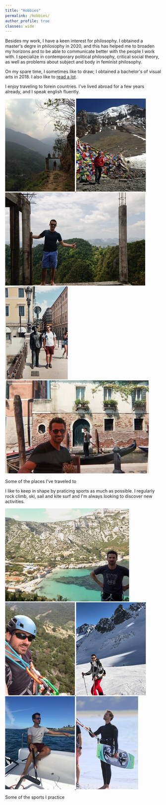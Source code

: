 ```yaml
---
title: "Hobbies"
permalink: /hobbies/
author_profile: true
classes: wide
---
```


Besides my work, I have a keen interest for philosophy. I obtained a master's degre in philosophy in 2020, and this has helped me to broaden my horizons and to be able to communicate better with the people I work with. I specialize in contemporary political philosophy, critical social theory, as well as problems about subject and body in feminist philosophy.

On my spare time, I sometimes like to draw; I obtained a bachelor's of visual arts in 2018. I also like to [read a lot](https://www.goodreads.com/user/show/91507153-jonas-renault).

I enjoy traveling to forein countries. I've lived abroad for a few years already, and I speak english fluently.

<div class="gallery-scroll">
  <a href="/assets/images/sports/travels-1.jpg" title="Hiking the Anapurnas in Nepal" class="image-popup">
    <img class="gallery-img" src="/assets/images/sports/thumbnails/travels-1.jpg" alt="Hiking the Anapurnas in Nepal">
  </a>
  <a href="/assets/images/sports/travels-2.jpg" title="Hiking the Anapurnas in Nepal" class="image-popup">
    <img class="gallery-img" src="/assets/images/sports/thumbnails/travels-2.jpg" alt="Hiking the Anapurnas in Nepal">
  </a>
  <a href="/assets/images/sports/travels-3.jpg" title="Travel in India" class="image-popup">
    <img class="gallery-img" src="/assets/images/sports/thumbnails/travels-3.jpg" alt="Travel in India">
  </a>
  <a href="/assets/images/sports/travels-4.jpg" title="Visiting Trieste" class="image-popup">
    <img class="gallery-img" src="/assets/images/sports/thumbnails/travels-4.jpg" alt="Visiting Trieste">
  </a>
  <a href="/assets/images/sports/travels-5.jpg" title="Visiting Venise" class="image-popup">
    <img class="gallery-img" src="/assets/images/sports/thumbnails/travels-5.jpg" alt="Visiting Venise">
  </a>
</div>
<p class="gallery-caption">Some of the places I've traveled to</p>

I like to keep in shape by praticing sports as much as possible. I regularly rock climb, ski, sail and kite surf and I'm always looking to discover new activities.

<div class="gallery-scroll">
  <a href="/assets/images/sports/sports-1.jpg" title="Climbing the Calanques" class="image-popup">
    <img class="gallery-img" src="/assets/images/sports/thumbnails/sports-1.jpg" alt="Climbing in the Calanques">
  </a>
  <a href="/assets/images/sports/sports-2.jpg" title="Rock climbing" class="image-popup">
    <img class="gallery-img" src="/assets/images/sports/thumbnails/sports-2.jpg" alt="Rock climbing">
  </a>
  <a href="/assets/images/sports/sports-3.jpg" title="Skiing the Alps" class="image-popup">
    <img class="gallery-img" src="/assets/images/sports/thumbnails/sports-3.jpg" alt="Skiing the Alps">
  </a>
  <a href="/assets/images/sports/sports-4.jpg" title="Sailing in Brittany" class="image-popup">
    <img class="gallery-img" src="/assets/images/sports/thumbnails/sports-4.jpg" alt="Sailing in Brittany">
  </a>
  <a href="/assets/images/sports/sports-5.jpg" title="Kite surfing" class="image-popup">
    <img class="gallery-img" src="/assets/images/sports/thumbnails/sports-5.jpg" alt="Kite surfing">
  </a>
</div>
<p class="gallery-caption">Some of the sports I practice</p>